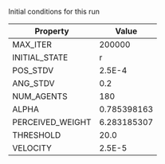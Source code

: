 Initial conditions for this run

| Property     | Value     |
|--------------|-----------|
|MAX_ITER|200000|
|INITIAL_STATE|r|
|POS_STDV|2.5E-4|
|ANG_STDV|0.2|
|NUM_AGENTS|180|
|ALPHA| 0.785398163|
|PERCEIVED_WEIGHT|6.283185307|
|THRESHOLD|20.0|
|VELOCITY|2.5E-5|
